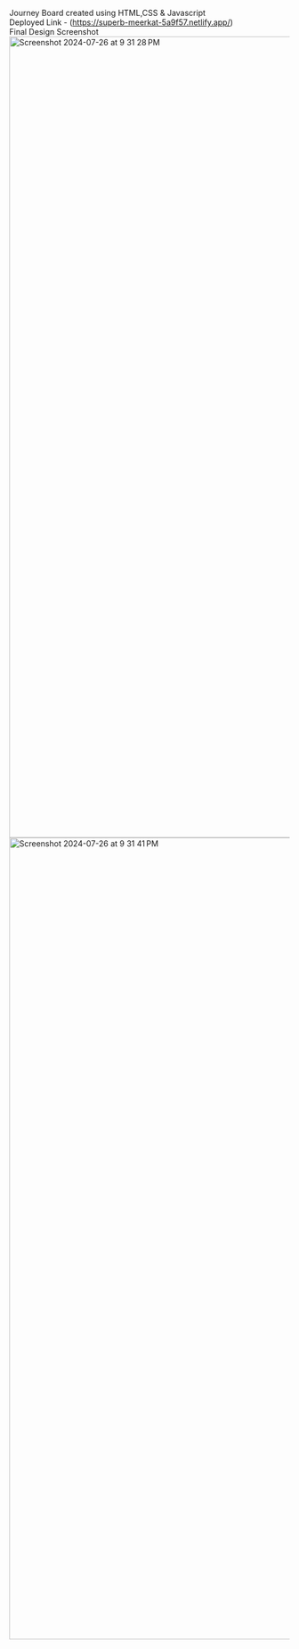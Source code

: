 Journey Board created using HTML,CSS & Javascript\
Deployed Link - (https://superb-meerkat-5a9f57.netlify.app/) \
Final Design Screenshot
<img width="1439" alt="Screenshot 2024-07-26 at 9 31 28 PM" src="https://github.com/user-attachments/assets/32365d79-d0dd-499f-ab5e-dc1d3d2e8554">
<img width="1440" alt="Screenshot 2024-07-26 at 9 31 41 PM" src="https://github.com/user-attachments/assets/fc459c34-8c34-443a-9a8c-c7e4ce2cecac">
